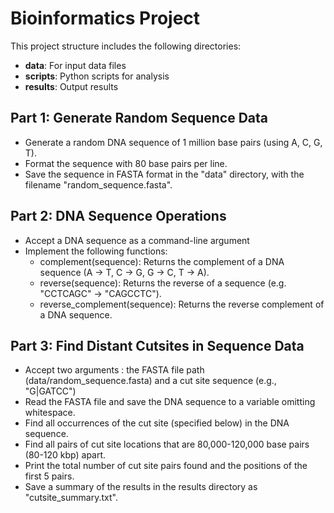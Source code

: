 # Bioinformatics Project

This project structure includes the following directories:
- **data**: For input data files
- **scripts**: Python scripts for analysis
- **results**: Output results

## Part 1: Generate Random Sequence Data
- Generate a random DNA sequence of 1 million base pairs (using A, C, G, T).
- Format the sequence with 80 base pairs per line.
- Save the sequence in FASTA format in the "data" directory, with the filename "random_sequence.fasta".

## Part 2: DNA Sequence Operations
- Accept a DNA sequence as a command-line argument
- Implement the following functions:
  - complement(sequence): Returns the complement of a DNA sequence (A -> T, C -> G, G -> C, T -> A).
  - reverse(sequence): Returns the reverse of a sequence (e.g. "CCTCAGC" -> "CAGCCTC").
  - reverse_complement(sequence): Returns the reverse complement of a DNA sequence.

## Part 3: Find Distant Cutsites in Sequence Data

- Accept two arguments : the FASTA file path (data/random_sequence.fasta) and a cut site sequence (e.g., "G|GATCC")
- Read the FASTA file and save the DNA sequence to a variable omitting whitespace.
- Find all occurrences of the cut site (specified below) in the DNA sequence.
- Find all pairs of cut site locations that are 80,000-120,000 base pairs (80-120 kbp) apart.
- Print the total number of cut site pairs found and the positions of the first 5 pairs.
- Save a summary of the results in the results directory as "cutsite_summary.txt".
